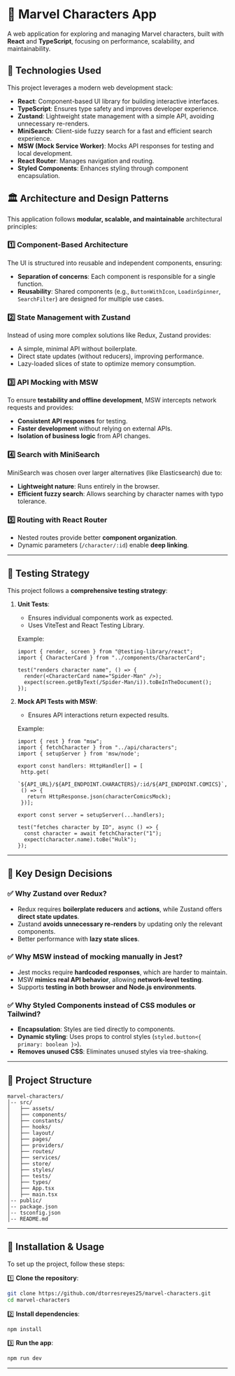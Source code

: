 # 🦸 Marvel Characters App

A web application for exploring and managing Marvel characters, built with **React** and **TypeScript**, focusing on performance, scalability, and maintainability.

## 🚀 Technologies Used

This project leverages a modern web development stack:

- **React**: Component-based UI library for building interactive interfaces.
- **TypeScript**: Ensures type safety and improves developer experience.
- **Zustand**: Lightweight state management with a simple API, avoiding unnecessary re-renders.
- **MiniSearch**: Client-side fuzzy search for a fast and efficient search experience.
- **MSW (Mock Service Worker)**: Mocks API responses for testing and local development.
- **React Router**: Manages navigation and routing.
- **Styled Components**: Enhances styling through component encapsulation.

## 🏛️ Architecture and Design Patterns

This application follows **modular, scalable, and maintainable** architectural principles:

### 1️⃣ **Component-Based Architecture**
The UI is structured into reusable and independent components, ensuring:
- **Separation of concerns**: Each component is responsible for a single function.
- **Reusability**: Shared components (e.g., `ButtonWithIcon`, `LoadinSpinner`, `SearchFilter`) are designed for multiple use cases.

### 2️⃣ **State Management with Zustand**
Instead of using more complex solutions like Redux, Zustand provides:
- A simple, minimal API without boilerplate.
- Direct state updates (without reducers), improving performance.
- Lazy-loaded slices of state to optimize memory consumption.

### 3️⃣ **API Mocking with MSW**
To ensure **testability and offline development**, MSW intercepts network requests and provides:
- **Consistent API responses** for testing.
- **Faster development** without relying on external APIs.
- **Isolation of business logic** from API changes.

### 4️⃣ **Search with MiniSearch**
MiniSearch was chosen over larger alternatives (like Elasticsearch) due to:
- **Lightweight nature**: Runs entirely in the browser.
- **Efficient fuzzy search**: Allows searching by character names with typo tolerance.

### 5️⃣ **Routing with React Router**
- Nested routes provide better **component organization**.
- Dynamic parameters (`/character/:id`) enable **deep linking**.

---

## 🧪 Testing Strategy

This project follows a **comprehensive testing strategy**:

1. **Unit Tests**:
    - Ensures individual components work as expected.
    - Uses ViteTest and React Testing Library.

   Example:
   ```tsx
   import { render, screen } from "@testing-library/react";
   import { CharacterCard } from "../components/CharacterCard";

   test("renders character name", () => {
     render(<CharacterCard name="Spider-Man" />);
     expect(screen.getByText(/Spider-Man/i)).toBeInTheDocument();
   });
   ```

2. **Mock API Tests with MSW**:
    - Ensures API interactions return expected results.

   Example:
   ```tsx
   import { rest } from "msw";
   import { fetchCharacter } from "../api/characters";
   import { setupServer } from 'msw/node';
   
   export const handlers: HttpHandler[] = [
    http.get(
    `${API_URL}/${API_ENDPOINT.CHARACTERS}/:id/${API_ENDPOINT.COMICS}`,
    () => {
      return HttpResponse.json(characterComicsMock);
    })];

   export const server = setupServer(...handlers);
   
   test("fetches character by ID", async () => {
     const character = await fetchCharacter("1");
     expect(character.name).toBe("Hulk");
   });
   ```

---

## 🎯 Key Design Decisions

### ✅ **Why Zustand over Redux?**
- Redux requires **boilerplate reducers** and **actions**, while Zustand offers **direct state updates**.
- Zustand **avoids unnecessary re-renders** by updating only the relevant components.
- Better performance with **lazy state slices**.

### ✅ **Why MSW instead of mocking manually in Jest?**
- Jest mocks require **hardcoded responses**, which are harder to maintain.
- MSW **mimics real API behavior**, allowing **network-level testing**.
- Supports **testing in both browser and Node.js environments**.

### ✅ **Why Styled Components instead of CSS modules or Tailwind?**
- **Encapsulation**: Styles are tied directly to components.
- **Dynamic styling**: Uses props to control styles (`styled.button<{ primary: boolean }>`).
- **Removes unused CSS**: Eliminates unused styles via tree-shaking.

---

## 📂 Project Structure

```
marvel-characters/
│-- src/
│   ├── assets/           
│   ├── components/       
│   ├── constants/         
│   ├── hooks/            
│   ├── layout/   
│   ├── pages/          
│   ├── providers/        
│   ├── routes/           
│   ├── services/                  
│   ├── store/ 
│   ├── styles/           
│   ├── tests/  
│   ├── types/           
│   ├── App.tsx           
│   ├── main.tsx          
│-- public/              
│-- package.json
│-- tsconfig.json
│-- README.md
```

---

## 🔧 Installation & Usage

To set up the project, follow these steps:

1️⃣ **Clone the repository**:
```bash
git clone https://github.com/dtorresreyes25/marvel-characters.git
cd marvel-characters
```

2️⃣ **Install dependencies**:
```bash
npm install
```

3️⃣ **Run the app**:
```bash
npm run dev
```

---

